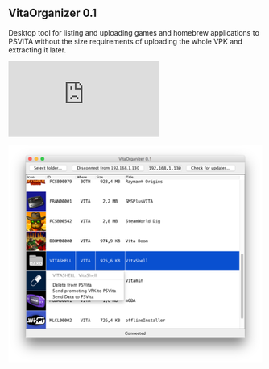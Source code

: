 ## VitaOrganizer 0.1

Desktop tool for listing and uploading games and homebrew applications to PSVITA without the size requirements
of uploading the whole VPK and extracting it later.

![Download VitaOrganizer 0.1 here](https://github.com/soywiz/vitaorganizer/releases/download/0.1/vitaorganizer-0.1.jar)

![](extra/screenshot.png)
